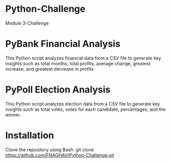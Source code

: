 # Python-Challenge
Module 3-Challenge

# PyBank Financial Analysis
This Python script analyzes financial data from a CSV file to generate key insights such as total months, total profits, average change, greatest increase, and greatest decrease in profits.

# PyPoll Election Analysis
This Python script analyzes election data from a CSV file to generate key insights such as total votes, votes for each candidate, percentages, and the winner.

# Installation
Clone the repository using Bash:
git clone https://github.com/FNAGHAV/Python-Challenge.git
